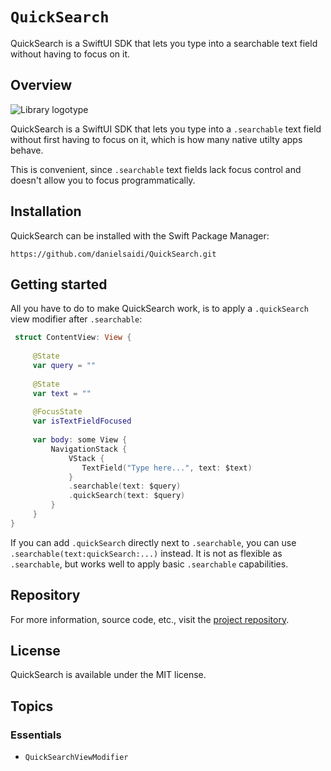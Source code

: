 # ``QuickSearch``

QuickSearch is a SwiftUI SDK that lets you type into a searchable text field without having to focus on it.



## Overview

![Library logotype](Logo.png)

QuickSearch is a SwiftUI SDK that lets you type into a `.searchable` text field without first having to focus on it, which is how many native utilty apps behave.

This is convenient, since `.searchable` text fields lack focus control and doesn't allow you to focus programmatically.




## Installation

QuickSearch can be installed with the Swift Package Manager:

```
https://github.com/danielsaidi/QuickSearch.git
```



## Getting started

All you have to do to make QuickSearch work, is to apply a `.quickSearch` view modifier after `.searchable`:

```swift
 struct ContentView: View {
 
     @State
     var query = ""
     
     @State
     var text = ""
 
     @FocusState
     var isTextFieldFocused
    
     var body: some View {
         NavigationStack {
             VStack {
                TextField("Type here...", text: $text)
             }
             .searchable(text: $query)
             .quickSearch(text: $query)
         }
     }
}
```

If you can add `.quickSearch` directly next to `.searchable`, you can use `.searchable(text:quickSearch:...)` instead. It is not as flexible as `.searchable`, but works well to apply basic `.searchable` capabilities.



## Repository

For more information, source code, etc., visit the [project repository](https://github.com/danielsaidi/QuickSearch).



## License

QuickSearch is available under the MIT license.



## Topics

### Essentials

- ``QuickSearchViewModifier``
